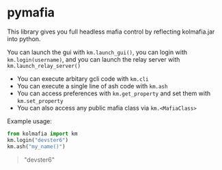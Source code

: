 # pymafia

This library gives you full headless mafia control by reflecting kolmafia.jar into python.

You can launch the gui with `km.launch_gui()`, you can login with `km.login(username)`, and you can launch the relay server with `km.launch_relay_server()`
* You can execute arbitary gcli code with `km.cli`
* You can execute a single line of ash code with `km.ash`
* You can access preferences with `km.get_property` and set them with `km.set_property`
* You can also access any public mafia class via `km.<MafiaClass>`

Example usage:
```python
from kolmafia import km
km.login("devster6")
km.ash("my_name()")
```
> "devster6"
